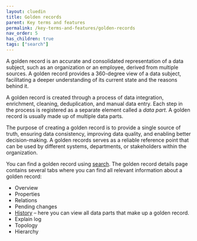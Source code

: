 ```yaml
---
layout: cluedin
title: Golden records
parent: Key terms and features
permalink: /key-terms-and-features/golden-records
nav_order: 5
has_children: true
tags: ["search"]
---
```


A golden record is an accurate and consolidated representation of a data subject, such as an organization or an employee, derived from multiple sources. A golden record provides a 360-degree view of a data subject, facilitating a deeper understanding of its current state and the reasons behind it.

A golden record is created through a process of data integration, enrichment, cleaning, deduplication, and manual data entry. Each step in the process is registered as a separate element called a _data part_. A golden record is usually made up of multiple data parts.

The purpose of creating a golden record is to provide a single source of truth, ensuring data consistency, improving data quality, and enabling better decision-making. A golden records serves as a reliable reference point that can be used by different systems, departments, or stakeholders within the organization.

You can find a golden record using [search](/key-terms-and-features/search). The golden record details page contains several tabs where you can find all relevant information about a golden record:

- Overview
- Properties
- Relations
- Pending changes
- [History](/key-terms-and-features/golden-records/history) – here you can view all data parts that make up a golden record.
- Explain log
- Topology
- Hierarchy

